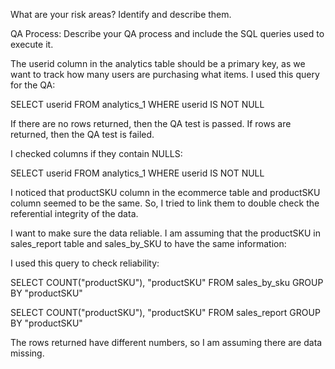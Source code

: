 What are your risk areas? Identify and describe them.



QA Process:
Describe your QA process and include the SQL queries used to execute it. 

The userid column in the analytics table should be a primary key, as we want to track how many users are purchasing what items. I used this query for the QA: 

SELECT userid 
FROM analytics_1
WHERE userid IS NOT NULL 

If there are no rows returned, then the QA test is passed. If rows are returned, then the QA test is failed. 

I checked columns if they contain NULLS: 

SELECT userid 
FROM analytics_1
WHERE userid IS NOT NULL 

I noticed that productSKU column in the ecommerce table and productSKU column seemed to be the same. So, I tried to link them to double check the referential integrity of the data.  

I want to make sure the data reliable. I am assuming that the productSKU in sales_report table and sales_by_SKU to have the same information: 

I used this query to check reliability:

SELECT COUNT("productSKU"), "productSKU"
FROM sales_by_sku
GROUP BY "productSKU" 

SELECT COUNT("productSKU"), "productSKU"
FROM sales_report
GROUP BY "productSKU"  

The rows returned have different numbers, so I am assuming there are data missing. 
